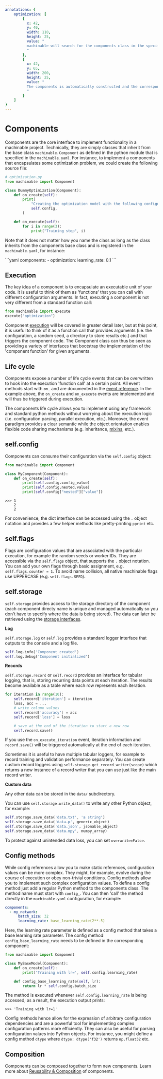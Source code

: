 ```yaml
---
annotations: {
    optimization: [
        {
          x: 42, 
          y: 40, 
          width: 110,
          height: 25, 
          value: "
          machinable will search for the components class in the specified module 'optimization.py'
          "
        },
        {
          x: 42, 
          y: 65, 
          width: 200,
          height: 25, 
          value: "
          The components is automatically constructed and the corresponding configuration will be injected
          "
        }
    ]
}
---
```


# Components

Components are the core interface to implement functionality in a machinable project. Technically, they are simply classes that inherit from the base class ``machinable.Component`` as defined in the python module that is specified in the
`machinable.yaml`. For instance, to implement a components that encapsulates some optimization problem, we could create the following source file:

```python
# optimization.py
from machinable import Component

class DummyOptimization(Component):
    def on_create(self):
        print(
            "Creating the optimization model with the following configuration: ",
            self.config,
        )

    def on_execute(self):
        for i in range(3):
            print("Training step", i)
```

Note that it does not matter how you name the class as long as the class inherits from the components base class and is registered in the ``machinable.yaml``, for instance: 

<Annotated name="optimization" :debug="false">
```yaml
components:
  - optimization: 
    learning_rate: 0.1
```
</Annotated>

## Execution

The key idea of a component is to encapsulate an executable unit of your code. It is useful to think of them as 'functions' that you can call with different configuration arguments. In fact, executing a component is not very different from a standard function call:

```python
from machinable import execute
execute("optimization")
```

Component [execution](execution.md) will be covered in greater detail later, but at this point, it is useful to think of it as a function call that provides arguments (i.e. the configuration, a random seed, a directory to store results etc.) and that triggers the component code. 
The Component class can thus be seen as providing a variety of interfaces that bootstrap the implementation of the 'component function' for given arguments.


## Life cycle

Components expose a number of life cycle events that can be overwritten to hook into the execution 'function call' at a certain point. All event methods start with `on_` and are documented in the [event reference](../reference/component.md). In the example above, the ``on_create`` and ``on_execute`` events are implemented and will thus be triggered during execution.

The components life cycle allows you to implement using any framework and standard python methods without worrying about the execution logic (i.e. configuration parsing, parallel execution, etc.). Moreover, the event paradigm provides a clear semantic while the object orientation enables flexible code sharing mechanisms (e.g. inheritance, [mixins](./mixins.md), etc.).

## self.config

Components can consume their configuration via the `self.config` object:

```python
from machinable import Component

class MyComponent(Component):
    def on_create(self):
        print(self.config.config_value)
        print(self.config.nested.value)
        print(self.config["nested"]["value"])

```

    >>> 1
        2
        2

For convenience, the dict interface can be accessed using the `.` object notation and provides a few helper methods like pretty-printing ``pprint`` etc.

## self.flags

Flags are configuration values that are associated with the particular execution, for example the random seeds or worker IDs. They are accessible via the `self.flags` object, that supports the `.` object notation. You can add your own flags through basic assignment, e.g. ``self.flags.counter = 1``. To avoid name collision, all native machinable flags use UPPERCASE (e.g. ``self.flags.SEED``).

## self.storage

`self.storage` provides access to the storage directory of the component (each component directy name is unique and managed automatically so you don't have to specify where the data is being stored). The data can later be retrieved using the [storage interfaces](./storage.md).

**Log**

`self.storage.log` or `self.log` provides a standard logger interface that outputs to the console and a log file.

``` python
self.log.info('Component created')
self.log.debug('Component initialized')
```

**Records**

`self.storage.record` or `self.record` provides an interface for tabular logging, that is, storing recurring data points at each iteration. The results become available as a table where each row represents each iteration.

``` python
for iteration in range(10):
    self.record['iteration'] = iteration
    loss, acc = ...
    # write column values
    self.record['accuracy'] = acc
    self.record['loss'] = loss

    # save at the end of the iteration to start a new row
    self.record.save()
```

If you use the `on_execute_iteration` event, iteration information and `record.save()` will be triggered automatically at the end of each iteration.

Sometimes it is useful to have multiple tabular loggers, for example to record training and validation performance separately. You can create custom record loggers using `self.storage.get_record_writer(scope)` which returns a new instance of a record writer that you can use just like the main record writer.

**Custom data**

Any other data can be stored in the `data/` subdirectory. 

You can use `self.storage.write_data()` to write any other Python object, for example:

``` python
self.storage.save_data('data.txt', 'a string')
self.storage.save_data('data.p', generic_object)
self.storage.save_data('data.json', jsonable_object)
self.storage.save_data('data.npy', numpy_array)
```

To protect against unintended data loss, you can set `overwrite=False`.

## Config methods

While config references allow you to make static references, configuration values can be more complex. They might, for example, evolve during the course of execution or obey non-trivial conditions. Config methods allow you to implement such complex configuration values. To define a config method just add a regular Python method to the components class. The method name must start with `config_`. You can then 'call' the method directly in the ``machinable.yaml`` configuration, for example:

```yaml
components:
  - my_network:
      batch_size: 32
      learning_rate: base_learning_rate(2**-5)
```

Here, the learning rate parameter is defined as a config method that takes a base learning rate parameter. The config method `config_base_learning_rate` needs to be defined in the corresponding component:

```python
from machinable import Component

class MyBaseModel(Component):
    def on_create(self):
        print('Training with lr=', self.config.learning_rate)

    def config_base_learning_rate(self, lr):
        return lr * self.config.batch_size
```

The method is executed whenever `self.config.learning_rate` is being accessed; as a result, the execution output prints:

    >>> 'Training with lr=1'

Config methods hence allow for the expression of arbitrary configuration dependencies and are a powerful tool for implementing complex configuration patterns more efficiently. They can also be useful for parsing configuration values into Python objects. For instance, you might define a config method `dtype` where `dtype: dtype('f32')` returns `np.float32` etc.

## Composition

Components can be composed together to form new components. Learn more about [Reusability & Composition](composition.md) of components.
